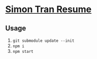 # [Simon Tran Resume](./resume.pdf)

## Usage

1. `git submodule update --init`
2. `npm i`
3. `npm start`
